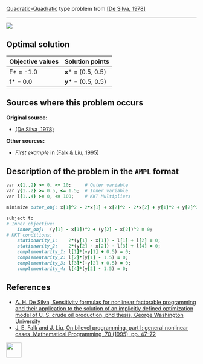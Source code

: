[Quadratic-Quadratic](/test-problems/QP-QP-problems) type problem from [\[De Silva, 1978\]][De Silva, 1978]

---

![](https://github.com/basblsolver/test-problems/wiki/images/d_1978_01_eq.jpg)

## Optimal solution

Objective values   | Solution points         |
------------------ | ----------------------- |
F* = -1.0          | __x__* = (0.5, 0.5)     |
f* = 0.0           | __y__* = (0.5, 0.5)     |

## Sources where this problem occurs

__Original source:__

 - [(De Silva, 1978)][De Silva, 1978]

__Other sources:__

 - _First example_ in [(Falk & Liu, 1995)][Falk & Liu, 1995]

## Description of the problem in the `AMPL` format

```ruby
var x{1..2} >= 0, <= 10;     # Outer variable
var y{1..2} >= 0.5, <= 1.5;  # Inner variable
var l{1..4} >= 0, <= 100;    # KKT Multipliers

minimize outer_obj: x[1]^2 - 2*x[1] + x[2]^2 - 2*x[2] + y[1]^2 + y[2]^2;   # Outer objective

subject to
# Inner objective:
    inner_obj:  (y[1] - x[1])^2 + (y[2] - x[2])^2 = 0;
# KKT conditions:
    stationarity_1:    2*(y[1] - x[1]) - l[1] + l[2] = 0;
    stationarity_2:    2*(y[2] - x[2]) - l[3] + l[4] = 0;
    complementarity_1: l[1]*(-y[1] + 0.5) = 0;
    complementarity_2: l[2]*(y[1] - 1.5) = 0;
    complementarity_3: l[3]*(-y[2] + 0.5) = 0;
    complementarity_4: l[4]*(y[2] - 1.5) = 0;
```

##  References

 - [A. H. De Silva, Sensitivity formulas for nonlinear factorable programming and their application to the solution of an implicitly defined optimization model of U. S. crude oil production, phd thesis, George Washington University](http://elibrary.ru/item.asp?id=7234908) 
 - [J. E. Falk and J. Liu, On bilevel programming, part I: general nonlinear cases, Mathematical Programming, 70 (1995), pp. 47–72](https://doi.org/10.1007/BF01585928)

[<img src="http://www.interupgrade.com/images/pfeil-backbutton.png" width="40" height="40">](/test-problems/QP-QP-problems "Back to summary of QP-QP type problems")

[De Silva, 1978]: http://elibrary.ru/item.asp?id=7234908
[Falk & Liu, 1995]: https://doi.org/10.1007/BF01585928
